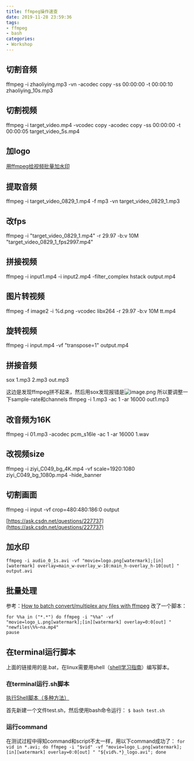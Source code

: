 ```yaml
---
title: ffmpeg操作速查
date: 2019-11-28 23:59:36
tags: 
- ffmpeg
- bash
categories: 
- Workshop
---
```

<meta name="referrer" content="no-referrer"/>

## 切割音频

ffmpeg -i zhaoliying.mp3 -vn -acodec copy -ss 00:00:00 -t 00:00:10 zhaoliying_10s.mp3

## 切割视频

ffmpeg -i target_video.mp4 -vcodec copy -acodec copy -ss 00:00:00 -t 00:00:05 target_video_5s.mp4

## 加logo

[用ffmpeg给视频批量加水印](https://www.jianshu.com/p/a069df10a5fb)

## 提取音频
ffmpeg -i target_video_0829_1.mp4 -f mp3 -vn target_video_0829_1.mp3

## 改fps

ffmpeg -i "target_video_0829_1.mp4" -r 29.97 -b:v 10M "target_video_0829_1_fps2997.mp4"

## 拼接视频

ffmpeg -i input1.mp4 -i input2.mp4 -filter_complex hstack output.mp4

## 图片转视频

ffmpeg -f image2 -i %d.png  -vcodec libx264 -r 29.97 -b:v 10M  tt.mp4

## 旋转视频
ffmpeg -i input.mp4 -vf "transpose=1" output.mp4

## 拼接音频
sox 1.mp3 2.mp3 out.mp3

这边是发现ffmpeg拼不起来，然后用sox发现报错是![image.png](https://upload-images.jianshu.io/upload_images/12583080-6cb124c9cafb069e.png?imageMogr2/auto-orient/strip%7CimageView2/2/w/1240)
所以要调整一下sample-rate和channels
ffmpeg -i 1.mp3 -ac 1 -ar 16000 out1.mp3

##  改音频为16K

ffmpeg -i 01.mp3 -acodec pcm_s16le -ac 1 -ar 16000 1.wav

## 改视频size

ffmpeg -i ziyi_C049_bg_4K.mp4 -vf scale=1920:1080 ziyi_C049_bg_1080p.mp4 -hide_banner

## 切割画面
ffmpeg -i input -vf crop=480:480:186:0 output

[https://ask.csdn.net/questions/227737](https://ask.csdn.net/questions/227737)

## 加水印

`ffmpeg -i audio_0_1s.avi -vf "movie=logo.png[watermark];[in][watermark] overlay=main_w-overlay_w-10:main_h-overlay_h-10[out] " output.avi`

## 批量处理
参考：[How to batch convert/multiplex any files with ffmpeg](https://forum.videohelp.com/threads/356314-How-to-batch-convert-multiplex-any-files-with-ffmpeg)
改了一个脚本：
```
for %%a in ("*.*") do ffmpeg -i "%%a" -vf "movie=logo_L.png[watermark];[in][watermark] overlay=0:0[out] " "newfiles\%%~na.mp4"
pause
```
## 在terminal运行脚本
上面的链接用的是.bat，在linux需要用shell（[shell学习指南](http://c.biancheng.net/shell/)）编写脚本。
### 在terminal运行.sh脚本
[执行Shell脚本（多种方法）](http://c.biancheng.net/view/739.html)

首先新建一个文件test.sh，然后使用bash命令运行：
`$ bash test.sh`

### 运行command

在测试过程中得知command和script不太一样，用以下command成功了：
`for vid in *.avi; do ffmpeg -i "$vid" -vf "movie=logo_L.png[watermark];[in][watermark] overlay=0:0[out] " "${vid%.*}_logo.avi"; done`






